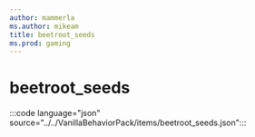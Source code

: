 ```yaml
---
author: mammerla
ms.author: mikeam
title: beetroot_seeds
ms.prod: gaming
---
```


# beetroot_seeds

:::code language="json" source="../../VanillaBehaviorPack/items/beetroot_seeds.json":::